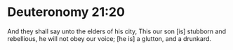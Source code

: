 # Deuteronomy 21:20

And they shall say unto the elders of his city, This our son [is] stubborn and rebellious, he will not obey our voice; [he is] a glutton, and a drunkard.